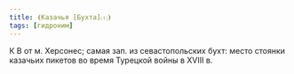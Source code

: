 ```yaml
---
title: ⦗Казачья [Бухта]⒯⦘
tags: [гидроним]
---
```


К В от м. Херсонес; самая зап. из севастопольских бухт: место стоянки казачьих
пикетов во время Турецкой войны в ХVIII в.
